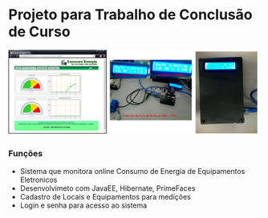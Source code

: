 # Projeto para Trabalho de Conclusão de Curso 

![](https://github.com/fabioindaiatuba/TCC_Consumo_Enegia/raw/master/telas/tela1.png)

### Funções

- Sistema que monitora online Consumo de Energia de Equipamentos Eletronicos
- Desenvolvimeto com JavaEE, Hibernate, PrimeFaces 
- Cadastro de Locais e Equipamentos para medições
- Login e senha para acesso ao sistema
